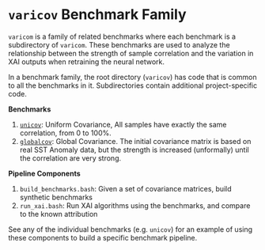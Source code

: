 # `varicov` Benchmark Family

`varicom` is a family of related benchmarks where each benchmark is a subdirectory of `varicom`. 
These benchmarks are used to analyze the relationship between the strength of sample correlation
and the variation in XAI outputs when retraining the neural network. 

In a benchmark family, the root directory (`varicov`) has code that is common to all the benchmarks in it.
Subdirectories contain additional project-specific code. 

**Benchmarks**

1. [`unicov`](./unicov/): Uniform Covariance, All samples have exactly the same correlation, from 0 to 100%.
2. [`globalcov`](./globalcov/): Global Covariance. The initial covariance matrix is based on real SST Anomaly data, but the strength is increased (unformally) until the correlation are very strong. 

**Pipeline Components**

1. `build_benchmarks.bash`: Given a set of covariance matrices, build synthetic benchmarks
2. `run_xai.bash`: Run XAI algorithms using the benchmarks, and compare to the known attribution

See any of the individual benchmarks (e.g. `unicov`) for an example of using these components to build a specific benchmark pipeline.
